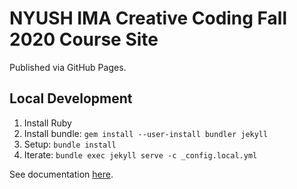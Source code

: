 # NYUSH IMA Creative Coding Fall 2020 Course Site

Published via GitHub Pages.

## Local Development

1. Install Ruby
2. Install bundle: `gem install --user-install bundler jekyll`
3. Setup: `bundle install`
4. Iterate: `bundle exec jekyll serve -c _config.local.yml`

See documentation [here](https://docs.github.com/en/free-pro-team@latest/github/working-with-github-pages).
